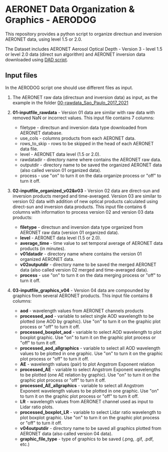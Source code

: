 # AERONET Data Organization & Graphics - AERODOG

This repository provides a python script to organize directsun and inversion AERONET data, using level 1.5 or 2.0. 

The Dataset includes AERONET Aerosol Optical Depth - Version 3 - level 1.5 or level 2.0 data (direct sun algorithm) and AERONET inversion data downloaded using [DAD script](https://github.com/inciteleal/dad_download_aeronet_data).

## Input files

In the AERODOG script one should use different files as input. 

1. The AERONET raw data (directsun and inversion data) as input, as the example in the folder [00-rawdata_Sao_Paulo_2017_2021](https://github.com/inciteleal/aerodog_incite/tree/master/00-rawdata_Sao_Paulo_2017_2021)

2. **01-inputfile_rawdata** - Version 01 data are similar with raw data with removed NaN or incorrect values. This input file contains 7 columns:
   - filetype - directsun and inversion data type downloaded from AERONET database.
   - use_cols - columns products from each AERONET data.
   - rows_to_skip - rows to be skipped in the head of each AERONET data file.
   - level - AERONET data level (1.5 or 2.0).
   - rawdatadir - directory name where contains the AERONET raw data.
   - outputdir - directory name to be saved the organized AERONET data (also called version 01 organized data).
   - process - use "on" to turn it on the data organize process or "off" to turn it off.

3. **02-inputfile_organized_v02&v03** - Version 02 data are direct-sun and inversion products merged and time-averaged. Version 03 are similar to version 02 data with addition of new optical products calculated using direct-sun and inversion data products. This input file contains 6 columns with information to process version 02 and version 03 data products:
   - **filetype** - directsun and inversion data type organized from AERONET raw data (version 01 organized data). 
   - **level** - AERONET data level (1.5 or 2.0).
   - **average_time** - time value to set temporal average of AERONET data products (in minutes).
   - **v01datadir** - directory name where contains the version 01 organized AERONET data.
   - **v02outputdir** - directory name to be saved the merged AERONET data (also called version 02 merged and time-averaged data).
   - **process** - use "on" to turn it on the data merging process or "off" to turn it off.

4. **03-inputfile_graphics_v04** - Version 04 data are compounded by graphics from several AERONET products. This input file contains 8 columns:
   - **aod** - wavelength values from AERONET channels products
   - **processed_aod** - variable to select single AOD wavelength to be plotted (one AOD by graphic). Use "on" to turn it on the graphic plot process or "off" to turn it off.
   - **processed_boxplot_aod** - variable to select AOD wavelength to plot boxplot graphic. Use "on" to turn it on the graphic plot process or "off" to turn it off.
   - **processed_aod_allgraphics** - variable to select all AOD wavelength values to be plotted in one graphic. Use "on" to turn it on the graphic plot process or "off" to turn it off.
   - **AE** - wavelength values (pair) to plot Angstrom Exponent relation
   - **processed_AE** - variable to select Angstrom Exponent wavelengths to be plotted (one AE relation by graphic). Use "on" to turn it on the graphic plot process or "off" to turn it off.
   - **processed_AE_allgraphics** - variable to select all Angstrom Exponent wavelength values to be plotted in one graphic. Use "on" to turn it on the graphic plot process or "off" to turn it off.
   - **LR** - wavelength values from AERONET channel used as input to Lidar ratio plots.
   - **processed_boxplot_LR** - variable to select Lidar ratio wavelength to plot boxplot graphic. Use "on" to turn it on the graphic plot process or "off" to turn it off.
   - **v04outputdir** - directory name to be saved all graphics plotted from AERONET data (also called version 04 data).
   - **graphic_file_type** - type of graphics to be saved (.png, .gif, .pdf, etc.)
